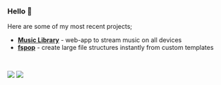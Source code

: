 ### Hello 👋

Here are some of my most recent projects;

- [__Music Library__](https://github.com/music-library/music-library) - web-app to stream music on all devices
- [__fspop__](https://github.com/hmerritt/fspop) - create large file structures instantly from custom templates

<br />

![](https://github-readme-stats.vercel.app/api?username=hmerritt&count_private=true)  ![](https://github-readme-stats.vercel.app/api/top-langs/?username=hmerritt&layout=compact)
